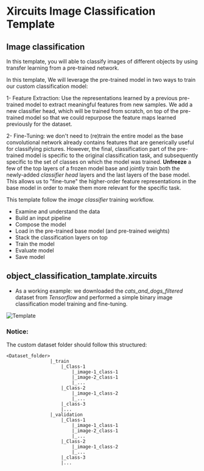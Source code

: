 # Xircuits Image Classification Template

## Image classification

In this template, you will able to classify images of different objects by using transfer learning from a pre-trained network.

In this template, We will leverage the pre-trained model in two ways to train our custom classification model:

1- Feature Extraction: Use the representations learned by a previous pre-trained model to extract meaningful features from new samples. We add a new classifier head, which will be trained from scratch, on top of the pre-trained model so that we could repurpose the feature maps learned previously for the dataset.

2-  Fine-Tuning: we don't need to (re)train the entire model as the base convolutional network already contains features that are generically useful for classifying pictures. However, the final, classification part of the pre-trained model is specific to the original classification task, and subsequently specific to the set of classes on which the model was trained. **Unfreeze** a few of the top layers of a frozen model base and jointly train both the newly-added *classifier head* layers and the last layers of the base model. This allows us to "fine-tune" the higher-order feature representations in the base model in order to make them more relevant for the specific task.

This template follow the *image classifier* training workflow.

- Examine and understand the data
- Build an input pipeline
- Compose the model
- Load in the pre-trained base model (and pre-trained weights)
- Stack the classification layers on top
- Train the model
- Evaluate model
- Save model

## object_classification_tamplate.xircuits

- As a working example: we downloaded the *cats_and_dogs_filtered* dataset from *Tensorflow* and performed a simple binary image classification model training and fine-tuning.  

![Template](images/template_image_class.gif)


### Notice:

The custom dataset folder should follow this structured: 

```
<Dataset_folder>
                |_train
                    |_Class-1
                        |_image-1_class-1
                        |_image-2_class-1
                        |_...
                    |_Class-2
                        |_image-1_class-2
                        |_...
                    |_class-3
                    |...
                |_validation
                    |_Class-1
                        |_image-1_class-1
                        |_image-2_class-1
                        |_...
                    |_Class-2
                        |_image-1_class-2
                        |_...
                    |_class-3
                    |...
```